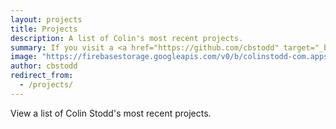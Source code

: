```yaml
---
layout: projects
title: Projects
description: A list of Colin's most recent projects.
summary: If you visit a <a href="https://github.com/cbstodd" target="_blank">Github repo</a> that has been marked as private, please message me using the contact form and I'll grant you access.
image: "https://firebasestorage.googleapis.com/v0/b/colinstodd-com.appspot.com/o/imageGallery%2F2019%2Fcolin_dog_square-min.jpg?alt=media&token=5d62febe-107a-4920-a474-dead2d21374a"
author: cbstodd
redirect_from:
  - /projects/
---
```


View a list of Colin Stodd's most recent projects.


